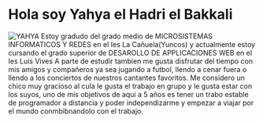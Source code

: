 # Hola soy Yahya el Hadri el Bakkali
![YAHYA](https://github.com/13elhadri/13elhadri/assets/146001467/ba55678f-a2e0-42c8-84dd-b9c999fb85f4)
Estoy gradudo del grado medio de MICROSISTEMAS INFORMATICOS Y REDES en el Ies La Cañuela(Yuncos) y actualmente estoy cursando el grado superior de DESAROLLO DE APPLICACIONES WEB en el Ies Luis Vives
A parte de estudir tambien me gusta disfrutar del tiempo con mis amigos y compañeros ya sea jugando a futbol, llendo a cenar fuera o llendo a los conciertos de nuestros cantantes favoritos. Me considero un chico muy gracioso al cula le gusta el trabajo en grupo y le gusta estar con los suyos, uno de mis objetivos de aqui a 5 años es tener un trabo estable de programador a distancia y poder independizarme y empezar a viajar por el mundo conmbibnandolo con el trabajo.

